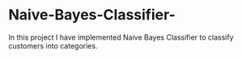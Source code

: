 # Naive-Bayes-Classifier-
In this project I have implemented Naive Bayes Classifier  to classify customers into categories. 
